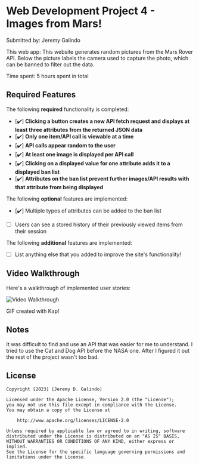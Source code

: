 # Web Development Project 4 - Images from Mars!

Submitted by: Jeremy Galindo

This web app: This website generates random pictures from the Mars Rover API. Below the picture labels the camera used to capture the photo, which can be banned to filter out the data. 

Time spent: 5 hours spent in total

## Required Features

The following **required** functionality is completed:

- [✔️] **Clicking a button creates a new API fetch request and displays at least three attributes from the returned JSON data**
- [✔️] **Only one item/API call is viewable at a time**
- [✔️] **API calls appear random to the user**
- [✔️] **At least one image is displayed per API call**
- [✔️] **Clicking on a displayed value for one attribute adds it to a displayed ban list**
- [✔️] **Attributes on the ban list prevent further images/API results with that attribute from being displayed**

The following **optional** features are implemented:

- [✔️] Multiple types of attributes can be added to the ban list
- [ ] Users can see a stored history of their previously viewed items from their session

The following **additional** features are implemented:

* [ ] List anything else that you added to improve the site's functionality!

## Video Walkthrough

Here's a walkthrough of implemented user stories:

<img src='venivici/Kapture 2023-03-21 at 02.29.11.gif' title='Video Walkthrough' width='' alt='Video Walkthrough' />


GIF created with Kap!

## Notes

It was difficult to find and use an API that was easier for me to understand. I tried to use the Cat and Dog API before the NASA one. After I figured it out the rest of the project wasn't too bad. 

## License

    Copyright [2023] [Jeremy D. Galindo]

    Licensed under the Apache License, Version 2.0 (the "License");
    you may not use this file except in compliance with the License.
    You may obtain a copy of the License at

        http://www.apache.org/licenses/LICENSE-2.0

    Unless required by applicable law or agreed to in writing, software
    distributed under the License is distributed on an "AS IS" BASIS,
    WITHOUT WARRANTIES OR CONDITIONS OF ANY KIND, either express or implied.
    See the License for the specific language governing permissions and
    limitations under the License.